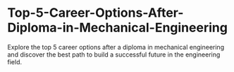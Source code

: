 # Top-5-Career-Options-After-Diploma-in-Mechanical-Engineering
Explore the top 5 career options after a diploma in mechanical engineering and discover the best path to build a successful future in the engineering field.

